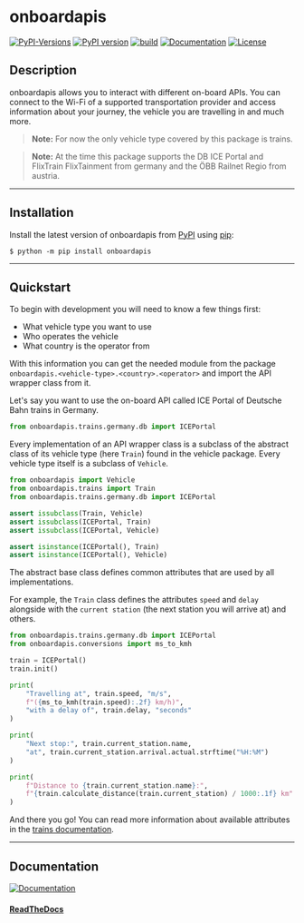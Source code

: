 # onboardapis

[![PyPI-Versions](https://img.shields.io/pypi/pyversions/onboardapis)](https://pypi.org/project/onboardapis)
[![PyPI version](https://badge.fury.io/py/onboardapis.svg)](https://pypi.org/project/onboardapis)
[![build](https://img.shields.io/github/actions/workflow/status/felix-zenk/onboardapis/publish-to-pypi.yml?branch=main)](https://github.com/felix-zenk/onboardapis)
[![Documentation](https://img.shields.io/readthedocs/onboardapis)](https://onboardapis.readthedocs.io/en/latest/)
[![License](https://img.shields.io/github/license/felix-zenk/onboardapis)](https://github.com/felix-zenk/onboardapis/blob/main/LICENSE)

## Description

onboardapis allows you to interact with different on-board APIs.
You can connect to the Wi-Fi of a supported transportation provider
and access information about your journey, the vehicle you are travelling in and much more.

> **Note:** For now the only vehicle type covered by this package is trains.

> **Note:** At the time this package supports the DB ICE Portal and FlixTrain FlixTainment from germany and the ÖBB Railnet Regio from austria.

---

## Installation

Install the latest version of onboardapis from [PyPI](https://pypi.org/project/onboardapis) using [pip](https://pip.pypa.io/en/stable/installation/):

```shell
$ python -m pip install onboardapis
```

---

## Quickstart

To begin with development you will need to know a few things first:

* What vehicle type you want to use
* Who operates the vehicle
* What country is the operator from

With this information you can get the needed module from the package 
``onboardapis.<vehicle-type>.<country>.<operator>`` 
and import the API wrapper class from it.

Let's say you want to use the on-board API called ICE Portal of Deutsche Bahn trains in Germany.

```python
from onboardapis.trains.germany.db import ICEPortal
```

Every implementation of an API wrapper class is a subclass of the abstract class of its vehicle type
(here ``Train``) found in the vehicle package. Every vehicle type itself is a subclass of ``Vehicle``.

```python
from onboardapis import Vehicle
from onboardapis.trains import Train
from onboardapis.trains.germany.db import ICEPortal

assert issubclass(Train, Vehicle)
assert issubclass(ICEPortal, Train)
assert issubclass(ICEPortal, Vehicle)

assert isinstance(ICEPortal(), Train)
assert isinstance(ICEPortal(), Vehicle)
```

The abstract base class defines common attributes that are used by all implementations.

For example, the ``Train`` class defines the attributes ``speed`` and ``delay`` alongside with the ``current station``
(the next station you will arrive at) and others.

```python
from onboardapis.trains.germany.db import ICEPortal
from onboardapis.conversions import ms_to_kmh

train = ICEPortal()
train.init()

print(
    "Travelling at", train.speed, "m/s",
    f"({ms_to_kmh(train.speed):.2f} km/h)",
    "with a delay of", train.delay, "seconds"
)

print(
    "Next stop:", train.current_station.name,
    "at", train.current_station.arrival.actual.strftime("%H:%M")
)

print(
    f"Distance to {train.current_station.name}:",
    f"{train.calculate_distance(train.current_station) / 1000:.1f} km"
)
```

And there you go!
You can read more information about available attributes in the [trains documentation](https://onboardapis.readthedocs.io/en/latest/source/onboardapis.trains.html).

---

## Documentation
[![Documentation](https://img.shields.io/readthedocs/onboardapis)](https://onboardapis.readthedocs.io/en/latest/)

#### [ReadTheDocs](https://onboardapis.readthedocs.io/en/latest/)
